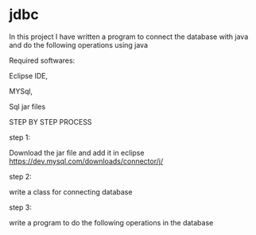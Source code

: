# jdbc
In this project I have written a program to connect the database with java and do the following operations using java

Required softwares:

Eclipse IDE,

MYSql,

Sql jar files

STEP BY STEP PROCESS

step 1:

Download the jar file and add it in eclipse
https://dev.mysql.com/downloads/connector/j/

step 2:

write a class for connecting database

step 3:

write a program to do the following operations in the database

